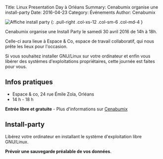 Title: Linux Presentation Day à Orléans
Summary: Cenabumix organise une install-party
Date: 2016-04-23
Category: Événements
Author: Cenabumix

![Affiche install party]({filename}/extra/images/orleans_install_party_s.png)
{: .pull-right .col-xs-12 .col-sm-6 .col-md-4 }

Cenabumix organise une Install Party le samedi 30 avril 2016 de 14h à 18h.

Celle-ci aura lieue à Espace & Co, espace de travail collaboratif, qui nous prête les lieux pour l'occasion.

Si vous souhaitez installer GNU/Linux sur votre ordinateur et enfin vous libérer des systèmes d'exploitations propriétaires, cette journée est faites pour vous.

## Infos pratiques

* Espace & co, 24 rue Émile Zola, Orléans
* 14 h - 18 h

**Entrée libre et gratuite** - Plus d'informations sur [Cenabumix](http://wiki.cenabumix.org/wordpress/2016/03/21/install-party-30-avril-2016/)

## Install-party

Libérez votre ordinateur en installant le système d'exploitation libre GNU/Linux.

**Prévoir une sauvegarde préalable de vos données**.
